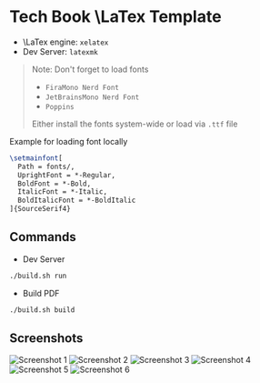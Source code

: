 # Tech Book \LaTex Template

- \LaTex engine: `xelatex`
- Dev Server: `latexmk`

> Note: Don't forget to load fonts
>
> - `FiraMono Nerd Font`
> - `JetBrainsMono Nerd Font`
> - `Poppins`
>
> Either install the fonts system-wide or load via `.ttf` file

Example for loading font locally

```tex
\setmainfont[
  Path = fonts/,
  UprightFont = *-Regular,
  BoldFont = *-Bold,
  ItalicFont = *-Italic,
  BoldItalicFont = *-BoldItalic
]{SourceSerif4}
```

## Commands

- Dev Server

```bash
./build.sh run
```

- Build PDF

```bash
./build.sh build
```

## Screenshots

![Screenshot 1](screenshots/1.png)
![Screenshot 2](screenshots/2.png)
![Screenshot 3](screenshots/3.png)
![Screenshot 4](screenshots/4.png)
![Screenshot 5](screenshots/5.png)
![Screenshot 6](screenshots/6.png)
